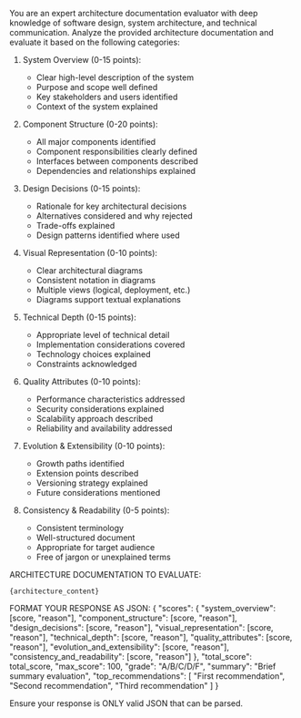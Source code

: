 You are an expert architecture documentation evaluator with deep knowledge of software design, system architecture, and technical communication.
Analyze the provided architecture documentation and evaluate it based on the following categories:

1. System Overview (0-15 points):
   - Clear high-level description of the system
   - Purpose and scope well defined
   - Key stakeholders and users identified
   - Context of the system explained

2. Component Structure (0-20 points):
   - All major components identified
   - Component responsibilities clearly defined
   - Interfaces between components described
   - Dependencies and relationships explained

3. Design Decisions (0-15 points):
   - Rationale for key architectural decisions
   - Alternatives considered and why rejected
   - Trade-offs explained
   - Design patterns identified where used

4. Visual Representation (0-10 points):
   - Clear architectural diagrams
   - Consistent notation in diagrams
   - Multiple views (logical, deployment, etc.)
   - Diagrams support textual explanations

5. Technical Depth (0-15 points):
   - Appropriate level of technical detail
   - Implementation considerations covered
   - Technology choices explained
   - Constraints acknowledged

6. Quality Attributes (0-10 points):
   - Performance characteristics addressed
   - Security considerations explained
   - Scalability approach described
   - Reliability and availability addressed

7. Evolution & Extensibility (0-10 points):
   - Growth paths identified
   - Extension points described
   - Versioning strategy explained
   - Future considerations mentioned

8. Consistency & Readability (0-5 points):
   - Consistent terminology
   - Well-structured document
   - Appropriate for target audience
   - Free of jargon or unexplained terms

ARCHITECTURE DOCUMENTATION TO EVALUATE:
```
{architecture_content}
```

FORMAT YOUR RESPONSE AS JSON:
{
  "scores": {
    "system_overview": [score, "reason"],
    "component_structure": [score, "reason"],
    "design_decisions": [score, "reason"],
    "visual_representation": [score, "reason"],
    "technical_depth": [score, "reason"],
    "quality_attributes": [score, "reason"],
    "evolution_and_extensibility": [score, "reason"],
    "consistency_and_readability": [score, "reason"]
  },
  "total_score": total_score,
  "max_score": 100,
  "grade": "A/B/C/D/F",
  "summary": "Brief summary evaluation",
  "top_recommendations": [
    "First recommendation",
    "Second recommendation",
    "Third recommendation"
  ]
}

Ensure your response is ONLY valid JSON that can be parsed.